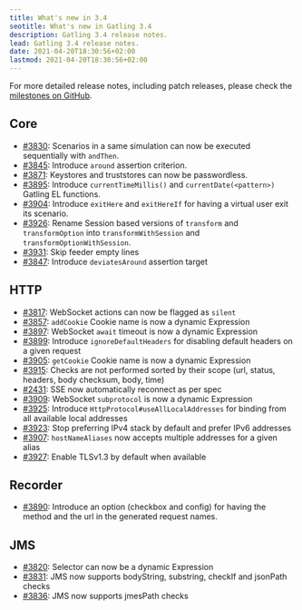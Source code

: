 ```yaml
---
title: What's new in 3.4
seotitle: What's new in Gatling 3.4
description: Gatling 3.4 release notes.
lead: Gatling 3.4 release notes.
date: 2021-04-20T18:30:56+02:00
lastmod: 2021-04-20T18:30:56+02:00
---
```


For more detailed release notes, including patch releases, please check the [milestones on GitHub](https://github.com/gatling/gatling/milestones?state=closed).

## Core

* [#3830](https://github.com/gatling/gatling/issues/3830): Scenarios in a same simulation can now be executed sequentially with `andThen`.
* [#3845](https://github.com/gatling/gatling/issues/3845): Introduce `around` assertion criterion.
* [#3871](https://github.com/gatling/gatling/issues/3871): Keystores and truststores can now be passwordless.
* [#3895](https://github.com/gatling/gatling/issues/3895): Introduce `currentTimeMillis()` and `currentDate(<pattern>)` Gatling EL functions.
* [#3904](https://github.com/gatling/gatling/issues/3904): Introduce `exitHere` and `exitHereIf` for having a virtual user exit its scenario.
* [#3926](https://github.com/gatling/gatling/issues/3926): Rename Session based versions of `transform` and `transformOption` into `transformWithSession` and `transformOptionWithSession`.
* [#3931](https://github.com/gatling/gatling/issues/3931): Skip feeder empty lines
* [#3847](https://github.com/gatling/gatling/issues/3847): Introduce `deviatesAround` assertion target

## HTTP

* [#3817](https://github.com/gatling/gatling/issues/3817): WebSocket actions can now be flagged as `silent`
* [#3857](https://github.com/gatling/gatling/issues/3857): `addCookie` Cookie name is now a dynamic Expression
* [#3897](https://github.com/gatling/gatling/issues/3897): WebSocket `await` timeout is now a dynamic Expression
* [#3899](https://github.com/gatling/gatling/issues/3899): Introduce `ignoreDefaultHeaders` for disabling default headers on a given request
* [#3905](https://github.com/gatling/gatling/issues/3905): `getCookie` Cookie name is now a dynamic Expression
* [#3915](https://github.com/gatling/gatling/issues/3915): Checks are not performed sorted by their scope (url, status, headers, body checksum, body, time)
* [#2431](https://github.com/gatling/gatling/issues/2431): SSE now automatically reconnect as per spec
* [#3909](https://github.com/gatling/gatling/issues/3909): WebSocket `subprotocol` is now a dynamic Expression
* [#3925](https://github.com/gatling/gatling/issues/3925): Introduce `HttpProtocol#useAllLocalAddresses` for binding from all available local addresses
* [#3923](https://github.com/gatling/gatling/issues/3923): Stop preferring IPv4 stack by default and prefer IPv6 addresses
* [#3907](https://github.com/gatling/gatling/issues/3907): `hostNameAliases` now accepts multiple addresses for a given alias
* [#3927](https://github.com/gatling/gatling/issues/3927): Enable TLSv1.3 by default when available

## Recorder

* [#3890](https://github.com/gatling/gatling/issues/3890): Introduce an option (checkbox and config) for having the method and the url in the generated request names.

## JMS

* [#3820](https://github.com/gatling/gatling/issues/3820): Selector can now be a dynamic Expression
* [#3831](https://github.com/gatling/gatling/issues/3831): JMS now supports bodyString, substring, checkIf and jsonPath checks
* [#3836](https://github.com/gatling/gatling/issues/3836): JMS now supports jmesPath checks
